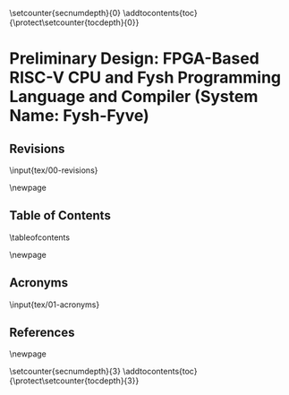 <!-- Disables section numbers temporarily to not include these sections in the TOC -->

\setcounter{secnumdepth}{0}
\addtocontents{toc}{\protect\setcounter{tocdepth}{0}}

# Preliminary Design: FPGA-Based RISC-V CPU and Fysh Programming Language and Compiler (System Name: Fysh-Fyve)

<!-- This most likely does not need to be modified aside from removing the references -->

## Revisions

<!-- Insert the Revisions Table -->

\input{tex/00-revisions}

\newpage

## Table of Contents

<!-- Insert the table of contents. Automatically generated btw -->

\tableofcontents

\newpage

## Acronyms

<!-- Insert the Acronyms table -->

\input{tex/01-acronyms}

## References

<!-- This is where the references would be placed in the document -->
<div id="refs"></div>

\newpage

<!-- NOW we start counting the sections. The tocdepth = 3 is for the system design -->

\setcounter{secnumdepth}{3}
\addtocontents{toc}{\protect\setcounter{tocdepth}{3}}
